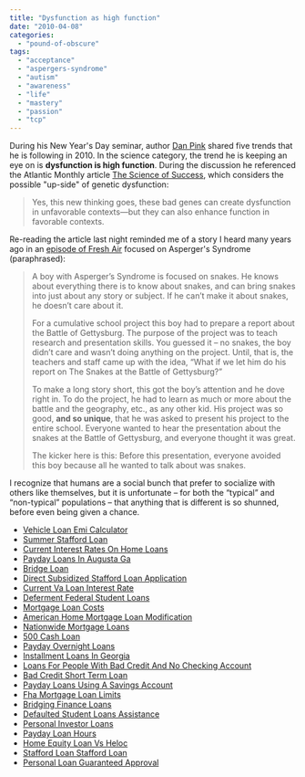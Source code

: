 ```yaml
---
title: "Dysfunction as high function"
date: "2010-04-08"
categories: 
  - "pound-of-obscure"
tags: 
  - "acceptance"
  - "aspergers-syndrome"
  - "autism"
  - "awareness"
  - "life"
  - "mastery"
  - "passion"
  - "tcp"
---
```


During his New Year's Day seminar, author [Dan Pink](http://www.danpink.com) shared five trends that he is following in 2010. In the science category, the trend he is keeping an eye on is **dysfunction is high function**. During the discussion he referenced the Atlantic Monthly article [The Science of Success](http://www.theatlantic.com/magazine/archive/2009/12/the-science-of-success/7761/), which considers the possible "up-side" of genetic dysfunction:

> Yes, this new thinking goes, these bad genes can create dysfunction in unfavorable contexts—but they can also enhance function in favorable contexts.

Re-reading the article last night reminded me of a story I heard many years ago in an [episode of Fresh Air](http://www.npr.org/templates/rundowns/rundown.php?prgId=13&prgDate=05-May-2004) focused on Asperger's Syndrome (paraphrased):

> A boy with Asperger’s Syndrome is focused on snakes. He knows about everything there is to know about snakes, and can bring snakes into just about any story or subject. If he can’t make it about snakes, he doesn’t care about it.
> 
> For a cumulative school project this boy had to prepare a report about the Battle of Gettysburg. The purpose of the project was to teach research and presentation skills. You guessed it – no snakes, the boy didn’t care and wasn’t doing anything on the project. Until, that is, the teachers and staff came up with the idea, “What if we let him do his report on The Snakes at the Battle of Gettysburg?”
> 
> To make a long story short, this got the boy’s attention and he dove right in. To do the project, he had to learn as much or more about the battle and the geography, etc., as any other kid. His project was so good, **and so unique**, that he was asked to present his project to the entire school. Everyone wanted to hear the presentation about the snakes at the Battle of Gettysburg, and everyone thought it was great.
> 
> The kicker here is this: Before this presentation, everyone avoided this boy because all he wanted to talk about was snakes.

I recognize that humans are a social bunch that prefer to socialize with others like themselves, but it is unfortunate – for both the “typical” and “non-typical” populations – that anything that is different is so shunned, before even being given a chance.

- [Vehicle Loan Emi Calculator](http://www.consejocafe.org/?Vehicle-Loan-Emi-Calculator)
- [Summer Stafford Loan](http://www.amarysia.gr/?Summer-Stafford-Loan)
- [Current Interest Rates On Home Loans](http://gbbkolejka.pl/?Current-Interest-Rates-On-Home-Loans)
- [Payday Loans In Augusta Ga](http://usasportgroup.com/?Payday-Loans-In-Augusta-Ga)
- [Bridge Loan](http://www.franklinny.org/?Bridge-Loan)
- [Direct Subsidized Stafford Loan Application](http://www.mariebo.org/?Direct-Subsidized-Stafford-Loan-Application)
- [Current Va Loan Interest Rate](http://www.consejocafe.org/?Current-Va-Loan-Interest-Rate)
- [Deferment Federal Student Loans](http://gbbkolejka.pl/?Deferment-Federal-Student-Loans)
- [Mortgage Loan Costs](http://usasportgroup.com/?Mortgage-Loan-Costs)
- [American Home Mortgage Loan Modification](http://www.franklinny.org/?American-Home-Mortgage-Loan-Modification)
- [Nationwide Mortgage Loans](http://www.consejocafe.org/?Nationwide-Mortgage-Loans)
- [500 Cash Loan](http://usasportgroup.com/?500-Cash-Loan)
- [Payday Overnight Loans](http://www.mariebo.org/?Payday-Overnight-Loans)
- [Installment Loans In Georgia](http://gbbkolejka.pl/?Installment-Loans-In-Georgia)
- [Loans For People With Bad Credit And No Checking Account](http://gbbkolejka.pl/?Loans-For-People-With-Bad-Credit-And-No-Checking-Account)
- [Bad Credit Short Term Loan](http://gbbkolejka.pl/?Bad-Credit-Short-Term-Loan)
- [Payday Loans Using A Savings Account](http://gbbkolejka.pl/?Payday-Loans-Using-A-Savings-Account)
- [Fha Mortgage Loan Limits](http://www.consejocafe.org/?Fha-Mortgage-Loan-Limits)
- [Bridging Finance Loans](http://www.mariebo.org/?Bridging-Finance-Loans)
- [Defaulted Student Loans Assistance](http://www.amarysia.gr/?Defaulted-Student-Loans-Assistance)
- [Personal Investor Loans](http://www.franklinny.org/?Personal-Investor-Loans)
- [Payday Loan Hours](http://usasportgroup.com/?Payday-Loan-Hours)
- [Home Equity Loan Vs Heloc](http://www.consejocafe.org/?Home-Equity-Loan-Vs-Heloc)
- [Stafford Loan Stafford Loan](http://gbbkolejka.pl/?Stafford-Loan-Stafford-Loan)
- [Personal Loan Guaranteed Approval](http://www.franklinny.org/?Personal-Loan-Guaranteed-Approval)
